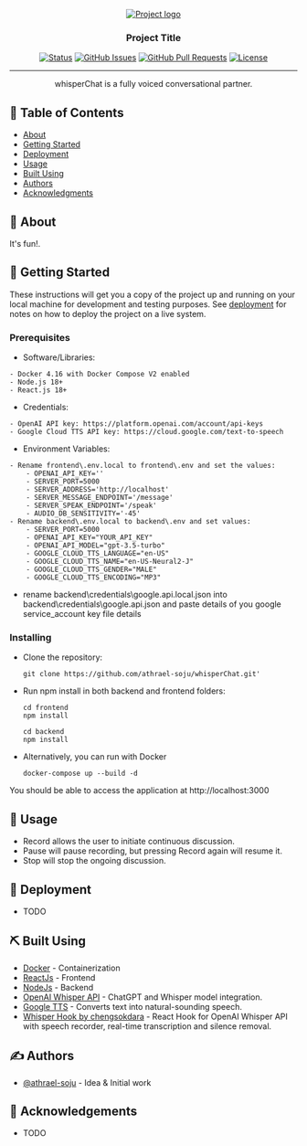 <p align="center">
  <a href="" rel="noopener">
 <img src="https://github.com/athrael-soju/whisperChat/blob/main/Landing-s.png" alt="Project logo"></a>
</p>

<h3 align="center">Project Title</h3>

<div align="center">

[![Status](https://img.shields.io/badge/status-active-success.svg)]()
[![GitHub Issues](https://img.shields.io/github/issues/athrael-soju/whisperChat)](https://github.com/athrael-soju/whisperChat/issues)
[![GitHub Pull Requests](https://img.shields.io/github/issues-pr/athrael-soju/whisperChat)](https://img.shields.io/github/issues-pr/athrael-soju/whisperChat)
[![License](https://img.shields.io/badge/license-MIT-blue.svg)](/LICENSE)

</div>

---

<p align="center"> whisperChat is a fully voiced conversational partner.
    <br> 
</p>

## 📝 Table of Contents

- [About](#about)
- [Getting Started](#getting_started)
- [Deployment](#deployment)
- [Usage](#usage)
- [Built Using](#built_using)
- [Authors](#authors)
- [Acknowledgments](#acknowledgement)

## 🧐 About <a name = "about"></a>

It's fun!.

## 🏁 Getting Started <a name = "getting_started"></a>

These instructions will get you a copy of the project up and running on your local machine for development and testing purposes. See [deployment](#deployment) for notes on how to deploy the project on a live system.

### Prerequisites

- Software/Libraries:

```
- Docker 4.16 with Docker Compose V2 enabled
- Node.js 18+
- React.js 18+
```

- Credentials:

```
- OpenAI API key: https://platform.openai.com/account/api-keys
- Google Cloud TTS API key: https://cloud.google.com/text-to-speech
```

- Environment Variables:

```
- Rename frontend\.env.local to frontend\.env and set the values:
    - OPENAI_API_KEY=''
    - SERVER_PORT=5000
    - SERVER_ADDRESS='http://localhost'
    - SERVER_MESSAGE_ENDPOINT='/message'
    - SERVER_SPEAK_ENDPOINT='/speak'
    - AUDIO_DB_SENSITIVITY='-45'
- Rename backend\.env.local to backend\.env and set values:
    - SERVER_PORT=5000
    - OPENAI_API_KEY="YOUR_API_KEY"
    - OPENAI_API_MODEL="gpt-3.5-turbo"
    - GOOGLE_CLOUD_TTS_LANGUAGE="en-US"
    - GOOGLE_CLOUD_TTS_NAME="en-US-Neural2-J"
    - GOOGLE_CLOUD_TTS_GENDER="MALE"
    - GOOGLE_CLOUD_TTS_ENCODING="MP3"
```

- rename backend\credentials\google.api.local.json into backend\credentials\google.api.json and paste details of you google service_account key file details

### Installing

- Clone the repository:
  ```
  git clone https://github.com/athrael-soju/whisperChat.git'
  ```
- Run npm install in both backend and frontend folders:

  ```
  cd frontend
  npm install

  cd backend
  npm install
  ```

- Alternatively, you can run with Docker
  ```
  docker-compose up --build -d
  ```

You should be able to access the application at http://localhost:3000

## 🎈 Usage <a name="usage"></a>

- Record allows the user to initiate continuous discussion.
- Pause will pause recording, but pressing Record again will resume it.
- Stop will stop the ongoing discussion.

## 🚀 Deployment <a name = "deployment"></a>

- TODO

## ⛏️ Built Using <a name = "built_using"></a>

- [Docker](https://www.docker.com/) - Containerization
- [ReactJs](https://react.dev/) - Frontend
- [NodeJs](https://nodejs.org/en/) - Backend
- [OpenAI Whisper API](https://openai.com/blog/introducing-chatgpt-and-whisper-apis) - ChatGPT and Whisper model integration.
- [Google TTS](https://cloud.google.com/text-to-speech/) - Converts text into natural-sounding speech.
- [Whisper Hook by chengsokdara](https://github.com/chengsokdara/use-whisper) - React Hook for OpenAI Whisper API with speech recorder, real-time transcription and silence removal.

## ✍️ Authors <a name = "authors"></a>

- [@athrael-soju](https://github.com/athrael-soju) - Idea & Initial work

## 🎉 Acknowledgements <a name = "acknowledgement"></a>

- TODO
